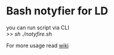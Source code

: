 # Bash notyfier for LD

you can run script via CLI<br>
_>> sh ./notyfire.sh_<br>

For more usage read <a href="https://github.com/NevermoreX0/lucid-dream-tools/wiki/Notyfire">wiki</a>
